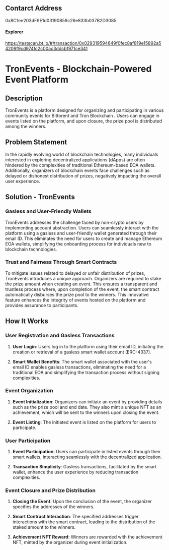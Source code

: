## Contarct Address 
 0x8C1ee203dF9E1d03190859c26e833b037B2D3085

 
#### Explorer
https://testscan.bt.io/#/transaction/0x029319594649f0fec8af819e15892a54209f9cd974fc2c00ac3ddcbf971ce341

# TronEvents - Blockchain-Powered Event Platform
## Description

TronEvents is a platform designed for organizing and participating in various community events for Bittorent and Tron Blockchain . Users can engage in events listed on the platform, and upon closure, the prize pool is distributed among the winners.

## Problem Statement

In the rapidly evolving world of blockchain technologies, many individuals interested in exploring decentralized applications (dApps) are often hindered by the complexities of traditional Ethereum-based EOA wallets. Additionally, organizers of blockchain events face challenges such as delayed or dishonest distribution of prizes, negatively impacting the overall user experience.

## Solution - TronEvents

### Gasless and User-Friendly Wallets

TronEvents addresses the challenge faced by non-crypto users by implementing account abstraction. Users can seamlessly interact with the platform using a gasless and user-friendly wallet generated through their email ID. This eliminates the need for users to create and manage Ethereum EOA wallets, simplifying the onboarding process for individuals new to blockchain technologies.

### Trust and Fairness Through Smart Contracts

To mitigate issues related to delayed or unfair distribution of prizes, TronEvents introduces a unique approach. Organizers are required to stake the prize amount when creating an event. This ensures a transparent and trustless process where, upon completion of the event, the smart contract automatically disburses the prize pool to the winners. This innovative feature enhances the integrity of events hosted on the platform and provides assurance to participants.


## How It Works

### User Registration and Gasless Transactions

1. **User Login**: Users log in to the platform using their email ID, initiating the creation or retrieval of a gasless smart wallet account (ERC-4337).

2. **Smart Wallet Benefits**: The smart wallet associated with the user's email ID enables gasless transactions, eliminating the need for a traditional EOA and simplifying the transaction process without signing complexities.

### Event Organization

1. **Event Initialization**: Organizers can initiate an event by providing details such as the prize pool and end date. They also mint a unique NFT as an achievement, which will be sent to the winners upon closing the event.

2. **Event Listing**: The initiated event is listed on the platform for users to participate.

### User Participation

1. **Event Participation**: Users can participate in listed events through their smart wallets, interacting seamlessly with the decentralized application.

2. **Transaction Simplicity**: Gasless transactions, facilitated by the smart wallet, enhance the user experience by reducing transaction complexities.

### Event Closure and Prize Distribution

1. **Closing the Event**: Upon the conclusion of the event, the organizer specifies the addresses of the winners.

2. **Smart Contract Interaction**: The specified addresses trigger interactions with the smart contract, leading to the distribution of the staked amount to the winners.

3. **Achievement NFT Reward**: Winners are rewarded with the achievement NFT, minted by the organizer during event initialization.


